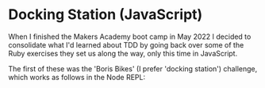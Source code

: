 # Docking Station (JavaScript)

When I finished the Makers Academy boot camp in May 2022 I decided to consolidate what I'd learned about TDD by going back over some of the Ruby exercises they set us along the way, only this time in JavaScript.

The first of these was the 'Boris Bikes' (I prefer 'docking station') challenge, which works as follows in the Node REPL: